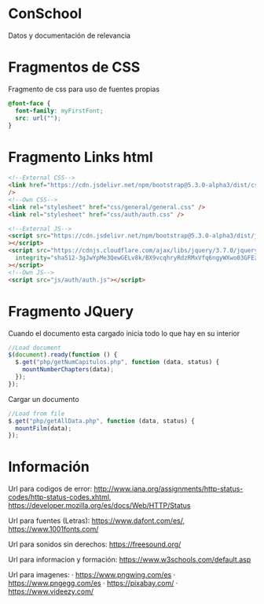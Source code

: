 # ConSchool

Datos y documentación de relevancia

# Fragmentos de CSS

Fragmento de css para uso de fuentes propias

```css
@font-face {
  font-family: myFirstFont;
  src: url("");
}
```

# Fragmento Links html

```html
<!--External CSS-->
<link href="https://cdn.jsdelivr.net/npm/bootstrap@5.3.0-alpha3/dist/css/bootstrap.min.css" rel="stylesheet" integrity="sha384-KK94CHFLLe+nY2dmCWGMq91rCGa5gtU4mk92HdvYe+M/SXH301p5ILy+dN9+nJOZ" crossorigin="anonymous"
/>
<!--Own CSS-->
<link rel="stylesheet" href="css/general/general.css" />
<link rel="stylesheet" href="css/auth/auth.css" />

<!--External JS-->
<script src="https://cdn.jsdelivr.net/npm/bootstrap@5.3.0-alpha3/dist/js/bootstrap.bundle.min.js" integrity="sha384-ENjdO4Dr2bkBIFxQpeoTz1HIcje39Wm4jDKdf19U8gI4ddQ3GYNS7NTKfAdVQSZe" crossorigin="anonymous"
></script>
<script src="https://cdnjs.cloudflare.com/ajax/libs/jquery/3.7.0/jquery.min.js"
  integrity="sha512-3gJwYpMe3QewGELv8k/BX9vcqhryRdzRMxVfq6ngyWXwo03GFEzjsUm8Q7RZcHPHksttq7/GFoxjCVUjkjvPdw==" crossorigin="anonymous" referrerpolicy="no-referrer"
></script>
<!--Own JS-->
<script src="js/auth/auth.js"></script>
```

# Fragmento JQuery

Cuando el documento esta cargado inicia todo lo que hay en su interior

```javascript
//Load document
$(document).ready(function () {
  $.get("php/getNumCapitulos.php", function (data, status) {
    mountNumberChapters(data);
  });  
});
```

Cargar un documento

```javascript
//Load from file
$.get("php/getAllData.php", function (data, status) {
  mountFilm(data);
});
```

# Información

Url para codigos de error: http://www.iana.org/assignments/http-status-codes/http-status-codes.xhtml, https://developer.mozilla.org/es/docs/Web/HTTP/Status

Url para fuentes (Letras): https://www.dafont.com/es/, https://www.1001fonts.com/

Url para sonidos sin derechos: https://freesound.org/

Url para informacion y formación: https://www.w3schools.com/default.asp

Url para imagenes:
· https://www.pngwing.com/es
· https://www.pngegg.com/es
· https://pixabay.com/
· https://www.videezy.com/
